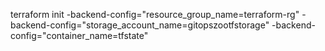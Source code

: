 terraform init -backend-config="resource_group_name=terraform-rg" -backend-config="storage_account_name=gitopszootfstorage" -backend-config="container_name=tfstate"